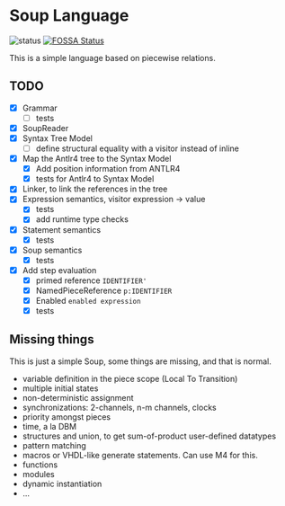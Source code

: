 # Soup Language

![status](https://github.com/plug-obp/soup-js/actions/workflows/node.js.yml/badge.svg) [![FOSSA Status](https://app.fossa.com/api/projects/git%2Bgithub.com%2Fplug-obp%2Fsoup-js.svg?type=small)](https://app.fossa.com/projects/git%2Bgithub.com%2Fplug-obp%2Fsoup-js?ref=badge_small)

This is a simple language based on piecewise relations.

## TODO

- [x] Grammar
  - [ ] tests
- [x] SoupReader
- [x] Syntax Tree Model
  - [ ] define structural equality with a visitor instead of inline
- [x] Map the Antlr4 tree to the Syntax Model
  - [x] Add position information from ANTLR4
  - [x] tests for Antlr4 to Syntax Model
- [x] Linker, to link the references in the tree
- [x] Expression semantics, visitor expression -> value
  - [x] tests
  - [x] add runtime type checks
- [x] Statement semantics
  - [x] tests
- [x] Soup semantics
  - [x] tests
- [x] Add step evaluation
  - [x] primed reference `IDENTIFIER'`
  - [x] NamedPieceReference `p:IDENTIFIER`
  - [x] Enabled `enabled expression`
  - [x] tests

## Missing things

This is just a simple Soup, some things are missing, and that is normal.

- variable definition in the piece scope (Local To Transition)
- multiple initial states
- non-deterministic assignment
- synchronizations: 2-channels, n-m channels, clocks
- priority amongst pieces
- time, a la DBM
- structures and union, to get sum-of-product user-defined datatypes
- pattern matching
- macros or VHDL-like generate statements. Can use M4 for this.
- functions
- modules
- dynamic instantiation
- ...
